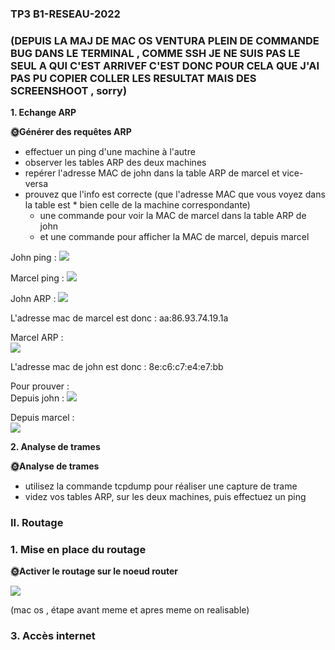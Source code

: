 ### TP3 B1-RESEAU-2022 ###

### (DEPUIS LA MAJ DE MAC OS VENTURA PLEIN DE COMMANDE BUG DANS LE TERMINAL , COMME SSH JE NE SUIS PAS LE SEUL A QUI C'EST ARRIVEF C'EST DONC POUR CELA QUE J'AI PAS PU COPIER COLLER LES RESULTAT MAIS DES SCREENSHOOT , sorry) ###
**1. Echange ARP**

**🌞Générer des requêtes ARP**

* effectuer un ping d'une machine à l'autre
* observer les tables ARP des deux machines
* repérer l'adresse MAC de john dans la table ARP de marcel et vice-versa
* prouvez que l'info est correcte (que l'adresse MAC que vous voyez dans la table est * bien celle de la machine correspondante)
  * une commande pour voir la MAC de marcel dans la table ARP de john
  * et une commande pour afficher la MAC de marcel, depuis marcel

John ping  :
![](https://i.imgur.com/PpltrQM.png)


Marcel ping : 
![](https://i.imgur.com/7ILDTSv.png)

John ARP :
![](https://i.imgur.com/dnuQIDD.png)

L'adresse mac de marcel est donc : aa:86.93.74.19.1a

Marcel ARP :   
![](https://i.imgur.com/cM2dSgF.png)

L'adresse mac de john est donc : 8e:c6:c7:e4:e7:bb

Pour prouver :  
 Depuis john : 
 ![](https://i.imgur.com/vsgAyGJ.png)

 Depuis marcel :  
 ![](https://i.imgur.com/Z7Yl2Fh.png)

**2. Analyse de trames**

**🌞Analyse de trames**

* utilisez la commande tcpdump pour réaliser une capture de trame
* videz vos tables ARP, sur les deux machines, puis effectuez un ping



### II. Routage ### 

### 1. Mise en place du routage ###

**🌞Activer le routage sur le noeud router**

![](https://i.imgur.com/B6jEcPp.png)
 
 
 (mac os , étape avant meme et apres meme on realisable)



### 3. Accès internet ###

